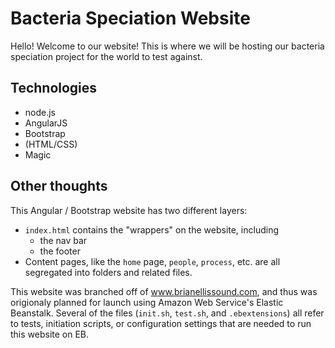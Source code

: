 # Bacteria Speciation Website

Hello! Welcome to our website! This is where we will be hosting our bacteria speciation project for the world to test against.

## Technologies
  - node.js
  - AngularJS
  - Bootstrap
  - (HTML/CSS)
  - Magic

## Other thoughts
This Angular / Bootstrap website has two different layers:

 - `index.html` contains the "wrappers" on the website, including
   - the nav bar
   - the footer
 - Content pages, like the `home` page, `people`, `process`, etc. are all segregated into folders and related files.

This website was branched off of www.brianellissound.com, and thus was origionaly planned for launch using Amazon Web Service's Elastic Beanstalk. Several of the files (`init.sh`, `test.sh`, and `.ebextensions`) all refer to tests, initiation scripts, or configuration settings that are needed to run this website on EB.
